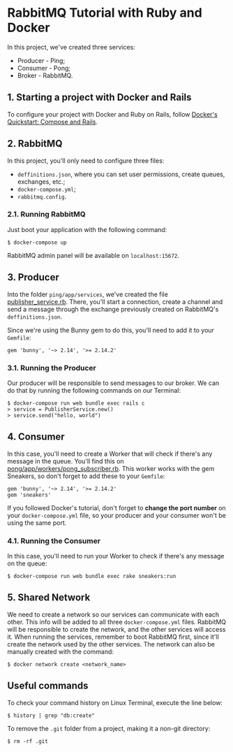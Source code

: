 # RabbitMQ Tutorial with Ruby and Docker

In this project, we've created three services:
* Producer - Ping;
* Consumer - Pong;
* Broker - RabbitMQ.

## 1. Starting a project with Docker and Rails

To configure your project with Docker and Ruby on Rails, follow [Docker's Quickstart: Compose and Rails](https://docs.docker.com/samples/rails/).

## 2. RabbitMQ

In this project, you'll only need to configure three files: 
* `deffinitions.json`, where you can set user permissions, create queues, exchanges, etc.;
* `docker-compose.yml`;
* `rabbitmq.config`.

### 2.1. Running RabbitMQ

Just boot your application with the following command:

```
$ docker-compose up
```

RabbitMQ admin panel will be available on `localhost:15672`.

## 3. Producer

Into the folder `ping/app/services`, we've created the file [publisher_service.rb](/ping/app/services/publisher_service.rb). There, you'll start a connection, create a channel and send a message through the exchange previously created on RabbitMQ's `deffinitions.json`.

Since we're using the Bunny gem to do this, you'll need to add it to your `Gemfile`:

```
gem 'bunny', '~> 2.14', '>= 2.14.2'
```

### 3.1. Running the Producer

Our producer will be responsible to send messages to our broker. We can do that by running the following commands on our Terminal:
```
$ docker-compose run web bundle exec rails c
> service = PublisherService.new()
> service.send("hello, world")
```

## 4. Consumer

In this case, you'll need to create a Worker that will check if there's any message in the queue. You'll find this on [pong/app/workers/pong_subscriber.rb](/pong/app/workers/pong_subscriber.rb). This worker works with the gem Sneakers, so don't forget to add these to your `Gemfile`: 

```
gem 'bunny', '~> 2.14', '>= 2.14.2'
gem 'sneakers'
```

If you followed Docker's tutorial, don't forget to **change the port number** on your `docker-compose.yml` file, so your producer and your consumer won't be using the same port.

### 4.1. Running the Consumer

In this case, you'll need to run your Worker to check if there's any message on the queue:

```
$ docker-compose run web bundle exec rake sneakers:run
```

## 5. Shared Network

We need to create a network so our services can communicate with each other. This info will be added to all three `docker-compose.yml` files. RabbitMQ will be responsible to create the network, and the other services will access it. When running the services, remember to boot RabbitMQ first, since it'll create the network used by the other services. The network can also be manually created with the command:
```
$ docker network create <network_name>
```

## Useful commands

To check your command history on Linux Terminal, execute the line below:
```
$ history | grep "db:create"
```
To remove the `.git` folder from a project, making it a non-git directory:
```
$ rm -rf .git
```